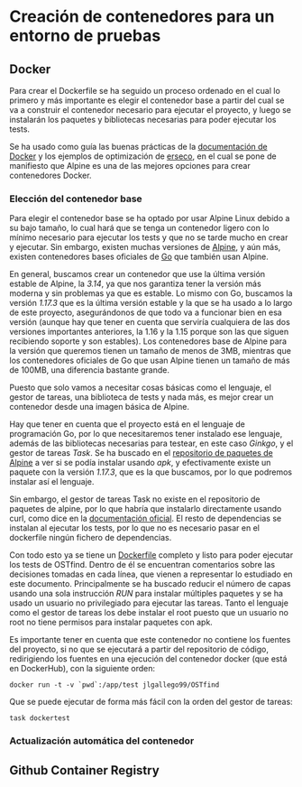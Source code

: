# Creación de contenedores para un entorno de pruebas

## Docker
Para crear el Dockerfile se ha seguido un proceso ordenado en el cual lo primero y más importante es elegir el contenedor base a partir del cual se va a construir el contenedor necesario para ejecutar el proyecto, y luego se instalarán los paquetes y bibliotecas necesarias para poder ejecutar los tests.

Se ha usado como guía las buenas prácticas de la [documentación de Docker](https://docs.docker.com/develop/develop-images/dockerfile_best-practices/) y los ejemplos de optimización de [erseco](https://github.com/erseco/dockerfile-optimization-examples), en el cual se pone de manifiesto que Alpine es una de las mejores opciones para crear contenedores Docker.

### Elección del contenedor base

Para elegir el contenedor base se ha optado por usar Alpine Linux debido a su bajo tamaño, lo cual hará que se tenga un contenedor ligero con lo mínimo necesario para ejecutar los tests y que no se tarde mucho en crear y ejecutar. Sin embargo, existen muchas versiones de [Alpine](https://hub.docker.com/_/alpine?tab=tags), y aún más, existen contenedores bases oficiales de [Go](https://hub.docker.com/_/golang?tab=tags) que también usan Alpine. 

En general, buscamos crear un contenedor que use la última versión estable de Alpine, la *3.14*, ya que nos garantiza tener la versión más moderna y sin problemas ya que es estable. Lo mismo con Go, buscamos la versión *1.17.3* que es la última versión estable y la que se ha usado a lo largo de este proyecto, asegurándonos de que todo va a funcionar bien en esa versión (aunque hay que tener en cuenta que serviría cualquiera de las dos versiones importantes anteriores, la 1.16 y la 1.15 porque son las que siguen recibiendo soporte y son estables). Los contenedores base de Alpine para la versión que queremos tienen un tamaño de menos de 3MB, mientras que los contenedores oficiales de Go que usan Alpine tienen un tamaño de más de 100MB, una diferencia bastante grande. 

Puesto que solo vamos a necesitar cosas básicas como el lenguaje, el gestor de tareas, una biblioteca de tests y nada más, es mejor crear un contenedor desde una imagen básica de Alpine.

Hay que tener en cuenta que el proyecto está en el lenguaje de programación Go, por lo que necesitaremos tener instalado ese lenguaje, además de las bibliotecas necesarias para testear, en este caso *Ginkgo*, y el gestor de tareas *Task*. Se ha buscado en el [repositorio de paquetes de Alpine](https://pkgs.alpinelinux.org/packages) a ver si se podía instalar usando *apk*, y efectivamente existe un paquete con la versión *1.17.3*, que es la que buscamos, por lo que podremos instalar así el lenguaje.

Sin embargo, el gestor de tareas Task no existe en el repositorio de paquetes de alpine, por lo que habría que instalarlo directamente usando curl, como dice en la [documentación oficial](https://taskfile.dev/#/installation?id=build-from-source). El resto de dependencias se instalan al ejecutar los tests, por lo que no es necesario pasar en el dockerfile ningún fichero de dependencias.

Con todo esto ya se tiene un [Dockerfile](../Dockerfile) completo y listo para poder ejecutar los tests de OSTfind. Dentro de él se encuentran comentarios sobre las decisiones tomadas en cada línea, que vienen a representar lo estudiado en este documento. Principalmente se ha buscado reducir el número de capas usando una sola instrucción *RUN* para instalar múltiples paquetes y se ha usado un usuario no privilegiado para ejecutar las tareas. Tanto el lenguaje como el gestor de tareas los debe instalar el root puesto que un usuario no root no tiene permisos para instalar paquetes con apk.

Es importante tener en cuenta que este contenedor no contiene los fuentes del proyecto, si no que se ejecutará a partir del repositorio de código, redirigiendo los fuentes en una ejecución del contenedor docker (que está en DockerHub), con la siguiente orden:
```
docker run -t -v `pwd`:/app/test jlgallego99/OSTfind
```
Que se puede ejecutar de forma más fácil con la orden del gestor de tareas:
```
task dockertest
```

### Actualización automática del contenedor

## Github Container Registry